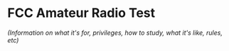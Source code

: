 # FCC Amateur Radio Test

_(Information on what it's for, privileges, how to study, what it's
like, rules, etc)_
